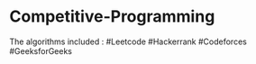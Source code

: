 # Competitive-Programming
The algorithms included :
#Leetcode 
#Hackerrank
#Codeforces
#GeeksforGeeks
